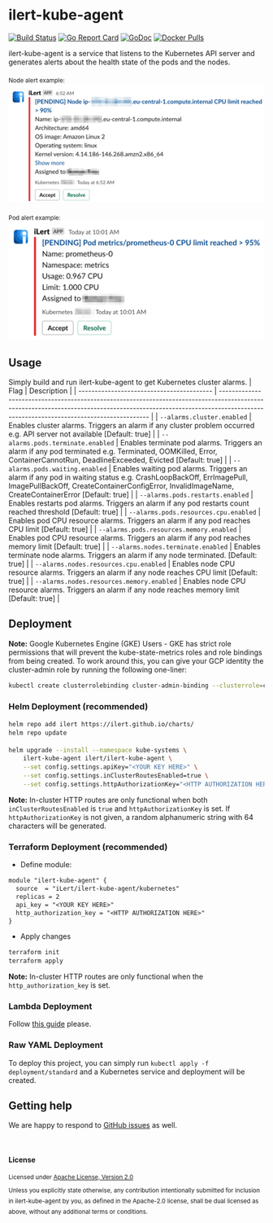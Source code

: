 # ilert-kube-agent

[![Build Status](https://github.com/iLert/ilert-kube-agent/workflows/docker-release/badge.svg)](https://github.com/iLert/ilert-kube-agent/actions)
[![Go Report Card](https://goreportcard.com/badge/github.com/iLert/ilert-kube-agent)](https://goreportcard.com/report/github.com/iLert/ilert-kube-agent) [![GoDoc](https://godoc.org/github.com/iLert/ilert-kube-agent?status.svg)](https://godoc.org/github.com/iLert/ilert-kube-agent)
[![Docker Pulls](https://img.shields.io/docker/pulls/ilert/ilert-kube-agent.svg?maxAge=604800)](https://hub.docker.com/r/ilert/ilert-kube-agent)

ilert-kube-agent is a service that listens to the Kubernetes API
server and generates alerts about the health state of the pods and the nodes.

<sub>Node alert example:</sup>
![Node alert example](img/slack_node_cpu_alert.png)

<sub>Pod alert example:</sup>
![Pod alert example](img/slack_pod_cpu_alert.png)

## Usage

Simply build and run ilert-kube-agent to get Kubernetes cluster alarms.
| Flag | Description |
| ----------------------------------------- | -------------------------------------------------------------------------------------------------------------------------------------------------------------------------------------------------------------------- |
| `--alarms.cluster.enabled` | Enables cluster alarms. Triggers an alarm if any cluster problem occurred e.g. API server not available [Default: true] |
| `--alarms.pods.terminate.enabled` | Enables terminate pod alarms. Triggers an alarm if any pod terminated e.g. Terminated, OOMKilled, Error, ContainerCannotRun, DeadlineExceeded, Evicted [Default: true] |
| `--alarms.pods.waiting.enabled` | Enables waiting pod alarms. Triggers an alarm if any pod in waiting status e.g. CrashLoopBackOff, ErrImagePull, ImagePullBackOff, CreateContainerConfigError, InvalidImageName, CreateContainerError [Default: true] |
| `--alarms.pods.restarts.enabled` | Enables restarts pod alarms. Triggers an alarm if any pod restarts count reached threshold [Default: true] |
| `--alarms.pods.resources.cpu.enabled` | Enables pod CPU resource alarms. Triggers an alarm if any pod reaches CPU limit [Default: true] |
| `--alarms.pods.resources.memory.enabled` | Enables pod CPU resource alarms. Triggers an alarm if any pod reaches memory limit [Default: true] |
| `--alarms.nodes.terminate.enabled` | Enables terminate node alarms. Triggers an alarm if any node terminated. [Default: true] |
| `--alarms.nodes.resources.cpu.enabled` | Enables node CPU resource alarms. Triggers an alarm if any node reaches CPU limit [Default: true] |
| `--alarms.nodes.resources.memory.enabled` | Enables node CPU resource alarms. Triggers an alarm if any node reaches memory limit [Default: true] |

## Deployment

**Note:** Google Kubernetes Engine (GKE) Users - GKE has strict role permissions that will prevent the kube-state-metrics roles and role bindings from being created. To work around this, you can give your GCP identity the cluster-admin role by running the following one-liner:

```sh
kubectl create clusterrolebinding cluster-admin-binding --clusterrole=cluster-admin --user=$(gcloud info --format='value(config.account)')
```

### Helm Deployment (recommended)

```sh
helm repo add ilert https://ilert.github.io/charts/
helm repo update

helm upgrade --install --namespace kube-systems \
    ilert-kube-agent ilert/ilert-kube-agent \
    --set config.settings.apiKey="<YOUR KEY HERE>" \
    --set config.settings.inClusterRoutesEnabled=true \
    --set config.settings.httpAuthorizationKey="<HTTP AUTHORIZATION HERE>"
```

**Note:** In-cluster HTTP routes are only functional when both `inClusterRoutesEnabled` is `true` and `httpAuthorizationKey` is set. If `httpAuthorizationKey` is not given, a random alphanumeric string with 64 characters will be generated.

### Terraform Deployment (recommended)

- Define module:

```hcl
module "ilert-kube-agent" {
  source  = "iLert/ilert-kube-agent/kubernetes"
  replicas = 2
  api_key = "<YOUR KEY HERE>"
  http_authorization_key = "<HTTP AUTHORIZATION HERE>"
}
```

- Apply changes

```sh
terraform init
terraform apply
```

**Note:** In-cluster HTTP routes are only functional when the `http_authorization_key` is set.


### Lambda Deployment

Follow [this guide](deployment/lambda/README.md) please.

### Raw YAML Deployment

To deploy this project, you can simply run `kubectl apply -f deployment/standard` and a
Kubernetes service and deployment will be created.

## Getting help

We are happy to respond to [GitHub issues][issues] as well.

[issues]: https://github.com/iLert/ilert-kube-agent/issues/new

<br>

#### License

<sup>
Licensed under <a href="LICENSE">Apache License, Version
2.0</a>
</sup>

<br>

<sub>
Unless you explicitly state otherwise, any contribution intentionally submitted for inclusion in ilert-kube-agent by you, as defined in the Apache-2.0 license, shall be dual licensed as above, without any additional terms or conditions.
</sub>
